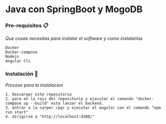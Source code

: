 # Java con SpringBoot y MogoDB


### Pre-requisitos 📋

_Que cosas necesitas para instalar el software y como instalarlas_

```
Docker 
Docker-compose
Nodejs
Angular Cli
```

### Instalación 🔧

_Proceso para la instalacion_

```
1. Descargar este repositorio
2. para en la raiz del repositorio y ejecutar el comando "docker-compose up --build" esta lanzar el backend.
3. entrar a la carper /pqr y ejecutar el angular con el comando "npm run start"
4. dirigirse a "http://localhost:4200/"
```
